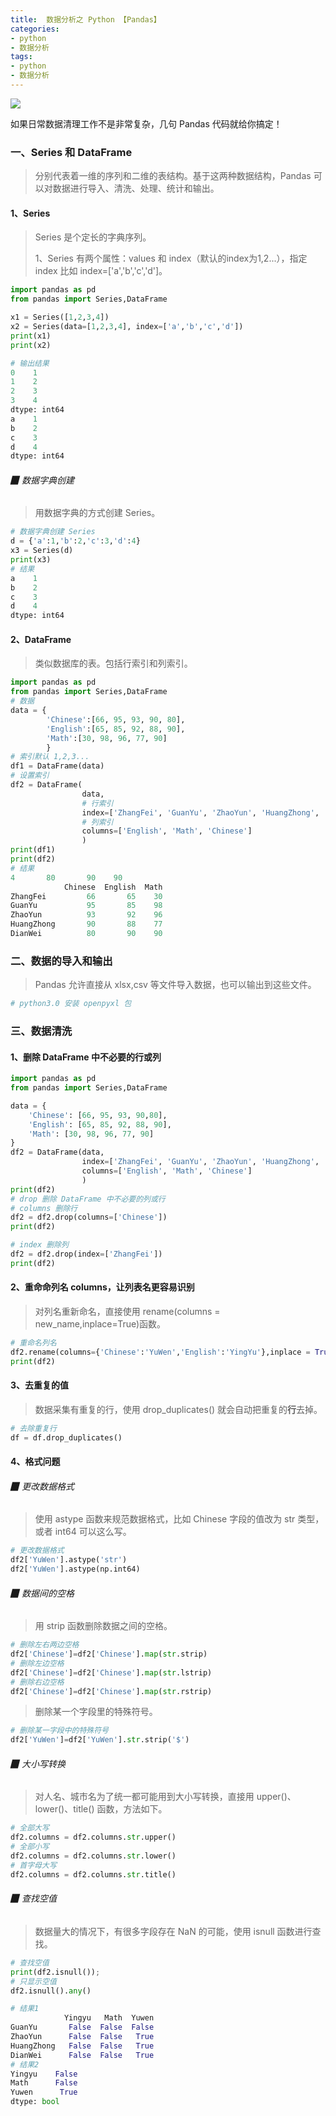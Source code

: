 ```yaml
---
title:  数据分析之 Python 【Pandas】
categories:
- python
- 数据分析
tags:
- python
- 数据分析
---
```


![](/images/Pandas.png)

如果日常数据清理工作不是非常复杂，几句 Pandas 代码就给你搞定！

<!--more-->



### 一、Series 和 DataFrame

> 分别代表着一维的序列和二维的表结构。基于这两种数据结构，Pandas 可以对数据进行导入、清洗、处理、统计和输出。



#### 1、Series 

> Series 是个定长的字典序列。
>
> 1、Series 有两个属性：values 和 index（默认的index为1,2...），指定 index 比如 index=['a','b','c','d']。

```python
import pandas as pd
from pandas import Series,DataFrame

x1 = Series([1,2,3,4])
x2 = Series(data=[1,2,3,4], index=['a','b','c','d'])
print(x1)
print(x2)

# 输出结果
0    1
1    2
2    3
3    4
dtype: int64
a    1
b    2
c    3
d    4
dtype: int64
```



###### ▉ 数据字典创建

> 用数据字典的方式创建 Series。

```python
# 数据字典创建 Series
d = {'a':1,'b':2,'c':3,'d':4}
x3 = Series(d)
print(x3)
# 结果
a    1
b    2
c    3
d    4
dtype: int64
```



#### 2、DataFrame

> 类似数据库的表。包括行索引和列索引。

```python
import pandas as pd
from pandas import Series,DataFrame
# 数据
data = {
        'Chinese':[66, 95, 93, 90, 80],
        'English':[65, 85, 92, 88, 90],
        'Math':[30, 98, 96, 77, 90]
        }
# 索引默认 1,2,3...
df1 = DataFrame(data)
# 设置索引
df2 = DataFrame(
                data,
    			# 行索引
                index=['ZhangFei', 'GuanYu', 'ZhaoYun', 'HuangZhong', 'DianWei'],
    			# 列索引
                columns=['English', 'Math', 'Chinese']
                )
print(df1)
print(df2)
# 结果
4       80       90    90
            Chinese  English  Math
ZhangFei         66       65    30
GuanYu           95       85    98
ZhaoYun          93       92    96
HuangZhong       90       88    77
DianWei          80       90    90
```



### 二、数据的导入和输出

> Pandas 允许直接从 xlsx,csv 等文件导入数据，也可以输出到这些文件。

```python
# python3.0 安装 openpyxl 包

```





### 三、数据清洗

#### 1、删除 DataFrame 中不必要的行或列

```python
import pandas as pd
from pandas import Series,DataFrame

data = {
    'Chinese': [66, 95, 93, 90,80],
    'English': [65, 85, 92, 88, 90],
    'Math': [30, 98, 96, 77, 90]
}
df2 = DataFrame(data,
                index=['ZhangFei', 'GuanYu', 'ZhaoYun', 'HuangZhong', 'DianWei'],
                columns=['English', 'Math', 'Chinese']
                )
print(df2)
# drop 删除 DataFrame 中不必要的列或行
# columns 删除行
df2 = df2.drop(columns=['Chinese'])
print(df2)

# index 删除列
df2 = df2.drop(index=['ZhangFei'])
print(df2)
```



#### 2、重命命列名 columns，让列表名更容易识别

> 对列名重新命名，直接使用 rename(columns = new_name,inplace=True)函数。

```python
# 重命名列名
df2.rename(columns={'Chinese':'YuWen','English':'YingYu'},inplace = True)
print(df2)
```



#### 3、去重复的值

> 数据采集有重复的行，使用 drop_duplicates() 就会自动把重复的**行**去掉。

```python
# 去除重复行
df = df.drop_duplicates() 
```



#### 4、格式问题

###### ▉ 更改数据格式

> 使用 astype 函数来规范数据格式，比如 Chinese 字段的值改为 str 类型，或者 int64 可以这么写。

```python
# 更改数据格式
df2['YuWen'].astype('str')
df2['YuWen'].astype(np.int64)
```



###### ▉ 数据间的空格

> 用 strip 函数删除数据之间的空格。

```python
# 删除左右两边空格
df2['Chinese']=df2['Chinese'].map(str.strip)
# 删除左边空格
df2['Chinese']=df2['Chinese'].map(str.lstrip)
# 删除右边空格
df2['Chinese']=df2['Chinese'].map(str.rstrip)
```

> 删除某一个字段里的特殊符号。

```python
# 删除某一字段中的特殊符号
df2['YuWen']=df2['YuWen'].str.strip('$')
```



###### ▉ 大小写转换

> 对人名、城市名为了统一都可能用到大小写转换，直接用 upper()、lower()、title() 函数，方法如下。

```python
# 全部大写
df2.columns = df2.columns.str.upper()
# 全部小写
df2.columns = df2.columns.str.lower()
# 首字母大写
df2.columns = df2.columns.str.title()
```



###### ▉ 查找空值

> 数据量大的情况下，有很多字段存在 NaN 的可能，使用 isnull 函数进行查找。

```python
# 查找空值
print(df2.isnull());
# 只显示空值
df2.isnull().any()

# 结果1
            Yingyu   Math  Yuwen
GuanYu       False  False  False
ZhaoYun      False  False   True
HuangZhong   False  False   True
DianWei      False  False   True
# 结果2
Yingyu    False
Math      False
Yuwen      True
dtype: bool
```























































